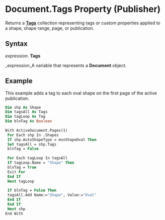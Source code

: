 
# Document.Tags Property (Publisher)

Returns a  **[Tags](76cccc1e-4623-af8b-f0f8-e6cc245b94fd.md)** collection representing tags or custom properties applied to a shape, shape range, page, or publication.


## Syntax

 _expression_. **Tags**

 _expression_A variable that represents a  **Document** object.


## Example

This example adds a tag to each oval shape on the first page of the active publication.


```vb
Dim shp As Shape 
Dim tagsAll As Tags 
Dim tagLoop As Tag 
Dim blnTag As Boolean 
 
With ActiveDocument.Pages(1) 
 For Each shp In .Shapes 
 If shp.AutoShapeType = msoShapeOval Then 
 Set tagsAll = shp.Tags 
 blnTag = False 
 
 For Each tagLoop In tagsAll 
 If tagLoop.Name = "Shape" Then 
 blnTag = True 
 Exit For 
 End If 
 Next tagLoop 
 
 If blnTag = False Then 
 tagsAll.Add Name:="Shape", Value:="Oval" 
 End If 
 End If 
 Next shp 
End With 

```


